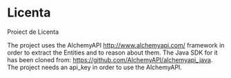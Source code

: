# Licenta
Proiect de Licenta

The project uses the AlchemyAPI http://www.alchemyapi.com/ framework in order to extract the Entities and to reason about them. The Java SDK for it has been cloned from: https://github.com/AlchemyAPI/alchemyapi_java. The project needs an api_key in order to use the AlchemyAPI.


